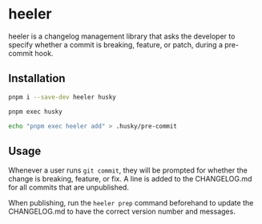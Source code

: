 # heeler

heeler is a changelog management library that asks the developer to specify whether a commit is breaking, feature, or patch, during a pre-commit hook.

## Installation

```sh
pnpm i --save-dev heeler husky

pnpm exec husky

echo "pnpm exec heeler add" > .husky/pre-commit
```

## Usage

Whenever a user runs `git commit`, they will be prompted for whether the change is breaking, feature, or fix. A line is added to the CHANGELOG.md for all commits that are unpublished.

When publishing, run the `heeler prep` command beforehand to update the CHANGELOG.md to have the correct version number and messages.
